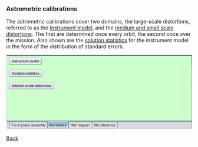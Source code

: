 <h3 id=calibrastrom> Astrometric calibrations </h3>

[1]: ../Calibrations.md
[2]: Images/CaptureCalibrAstr.png "Astrometric calibrations"
[3]: Astrometry/CalibrationInstrPar.md
[4]: Astrometry/CalibrationSolStat.md
[6]: Astrometry/CalibrationMSD.md

The astrometric calibrations cover two domains, the large-scale distortions, referred to as the [Instrument model][3], and the [medium and small scale distortions][6]. The first are determined once every orbit, the second once over the mission. Also shown are the [solution statistics][4] for the instrument model in the form of the distribution of standard errors.

![Astrometric calibrations][2]

[Back][1]